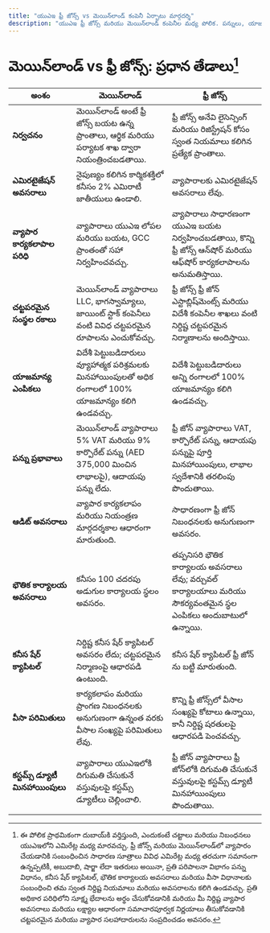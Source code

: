 ```yaml
---
title: "యుఎఇ ఫ్రీ జోన్స్ vs మెయిన్‌లాండ్ కంపెనీ ఏర్పాటు మార్గదర్శి"
description: "యుఎఇ ఫ్రీ జోన్స్ మరియు మెయిన్‌లాండ్ కంపెనీల మధ్య పోలిక. పన్నులు, యాజమాన్యం, వీసాలు మరియు వ్యాపార కార్యకలాపాలలో ఫ్రీ జోన్ మరియు మెయిన్‌లాండ్ సెటప్ మధ్య ప్రధాన తేడాలు."
---
```


# మెయిన్‌లాండ్ vs ఫ్రీ జోన్స్: ప్రధాన తేడాలు[^1]

| **అంశం**                         | **మెయిన్‌లాండ్**                                                                                              | **ఫ్రీ జోన్స్**                                                                                                       |
| -------------------------------- | ------------------------------------------------------------------------------------------------------------- | --------------------------------------------------------------------------------------------------------------------- |
| **నిర్వచనం**                     | మెయిన్‌లాండ్ అంటే ఫ్రీ జోన్స్ బయట ఉన్న ప్రాంతాలు, ఆర్థిక మరియు పర్యాటక శాఖ ద్వారా నియంత్రించబడతాయి.           | ఫ్రీ జోన్స్ అనేవి లైసెన్సింగ్ మరియు రిజిస్ట్రేషన్ కోసం స్వంత నియమాలు కలిగిన ప్రత్యేక ప్రాంతాలు.                       |
| **ఎమిరటైజేషన్ అవసరాలు**          | నైపుణ్యం కలిగిన కార్మికశక్తిలో కనీసం 2% ఎమిరాటీ జాతీయులు ఉండాలి.                                              | వ్యాపారాలకు ఎమిరటైజేషన్ అవసరాలు లేవు.                                                                                 |
| **వ్యాపార కార్యకలాపాల పరిధి**    | వ్యాపారాలు యుఎఇ లోపల మరియు బయట, GCC ప్రాంతంతో సహా నిర్వహించవచ్చు.                                             | వ్యాపారాలు సాధారణంగా యుఎఇ బయట నిర్వహించబడతాయి, కొన్ని ఫ్రీ జోన్స్ ఆన్‌షోర్ మరియు ఆఫ్‌షోర్ కార్యకలాపాలను అనుమతిస్తాయి. |
| **చట్టపరమైన సంస్థల రకాలు**       | మెయిన్‌లాండ్ వ్యాపారాలు LLC, భాగస్వామ్యాలు, జాయింట్ స్టాక్ కంపెనీలు వంటి వివిధ చట్టపరమైన రూపాలను ఎంచుకోవచ్చు. | ఫ్రీ జోన్స్ ఫ్రీ జోన్ ఎస్టాబ్లిష్‌మెంట్స్ మరియు విదేశీ కంపెనీల శాఖలు వంటి నిర్దిష్ట చట్టపరమైన నిర్మాణాలను అందిస్తాయి. |
| **యాజమాన్య ఎంపికలు**             | విదేశీ పెట్టుబడిదారులు వ్యూహాత్మక పరిశ్రమలకు మినహాయింపులతో అధిక రంగాలలో 100% యాజమాన్యం కలిగి ఉండవచ్చు.        | విదేశీ పెట్టుబడిదారులు అన్ని రంగాలలో 100% యాజమాన్యం కలిగి ఉండవచ్చు.                                                   |
| **పన్ను ప్రభావాలు**              | మెయిన్‌లాండ్ వ్యాపారాలు 5% VAT మరియు 9% కార్పొరేట్ పన్ను (AED 375,000 మించిన లాభాలపై), ఆదాయపు పన్ను లేదు.     | ఫ్రీ జోన్ వ్యాపారాలు VAT, కార్పొరేట్ పన్ను, ఆదాయపు పన్నుపై పూర్తి మినహాయింపులు, లాభాల స్వదేశానికి తరలింపు పొందుతాయి.  |
| **ఆడిట్ అవసరాలు**                | వ్యాపార కార్యకలాపం మరియు నియంత్రణ మార్గదర్శకాల ఆధారంగా మారుతుంది.                                             | సాధారణంగా ఫ్రీ జోన్ నిబంధనలకు అనుగుణంగా అవసరం.                                                                        |
| **భౌతిక కార్యాలయ అవసరాలు**       | కనీసం 100 చదరపు అడుగుల కార్యాలయ స్థలం అవసరం.                                                                  | తప్పనిసరి భౌతిక కార్యాలయ అవసరాలు లేవు; వర్చువల్ కార్యాలయాలు మరియు సౌకర్యవంతమైన స్థల ఎంపికలు అందుబాటులో ఉన్నాయి.       |
| **కనీస షేర్ క్యాపిటల్**          | నిర్దిష్ట కనీస షేర్ క్యాపిటల్ అవసరం లేదు; చట్టపరమైన నిర్మాణంపై ఆధారపడి ఉంటుంది.                               | కనీస షేర్ క్యాపిటల్ ఫ్రీ జోన్ ను బట్టి మారుతుంది.                                                                     |
| **వీసా పరిమితులు**               | కార్యకలాపం మరియు ప్రాంగణ నిబంధనలకు అనుగుణంగా ఉన్నంత వరకు వీసాల సంఖ్యపై పరిమితులు లేవు.                        | కొన్ని ఫ్రీ జోన్స్‌లో వీసాల సంఖ్యపై కోటాలు ఉన్నాయి, కానీ నిర్దిష్ట షరతులపై ఆధారపడి పెంచవచ్చు.                         |
| **కస్టమ్స్ డ్యూటీ మినహాయింపులు** | వ్యాపారాలు యుఎఇలోకి దిగుమతి చేసుకునే వస్తువులపై కస్టమ్స్ డ్యూటీలు చెల్లించాలి.                                | ఫ్రీ జోన్ వ్యాపారాలు ఫ్రీ జోన్‌లోకి దిగుమతి చేసుకునే వస్తువులపై కస్టమ్స్ డ్యూటీ మినహాయింపులు పొందుతాయి.               |

[^1]: ఈ పోలిక ప్రాథమికంగా దుబాయ్‌కి వర్తిస్తుంది, ఎందుకంటే చట్టాలు మరియు నిబంధనలు యుఎఇలోని ఎమిరేట్ల మధ్య మారవచ్చు. ఫ్రీ జోన్స్ మరియు మెయిన్‌లాండ్‌లో వ్యాపారం చేయడానికి సంబంధించిన సాధారణ సూత్రాలు వివిధ ఎమిరేట్ల మధ్య తరచుగా సమానంగా ఉన్నప్పటికీ, అబుదాబి, షార్జా లేదా ఇతరులు అయినా, ప్రతి పరిపాలనా విభాగం పన్ను విధానం, కనీస షేర్ క్యాపిటల్, భౌతిక కార్యాలయ అవసరాలు మరియు వీసా విధానాలకు సంబంధించి తమ స్వంత నిర్దిష్ట నియమాలు మరియు అవసరాలను కలిగి ఉండవచ్చు. ప్రతి అధికార పరిధిలోని సూక్ష్మ భేదాలను అర్థం చేసుకోవడానికి మరియు మీ నిర్దిష్ట వ్యాపార అవసరాలు మరియు లక్ష్యాల ఆధారంగా సమాచారపూర్వక నిర్ణయాలు తీసుకోవడానికి చట్టపరమైన మరియు వ్యాపార సలహాదారులను సంప్రదించడం అవసరం.
